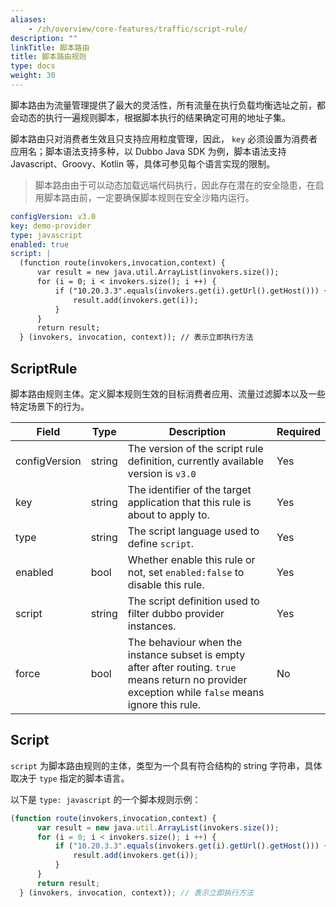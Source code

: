 ```yaml
---
aliases:
    - /zh/overview/core-features/traffic/script-rule/
description: ""
linkTitle: 脚本路由
title: 脚本路由规则
type: docs
weight: 30
---
```



脚本路由为流量管理提供了最大的灵活性，所有流量在执行负载均衡选址之前，都会动态的执行一遍规则脚本，根据脚本执行的结果确定可用的地址子集。

脚本路由只对消费者生效且只支持应用粒度管理，因此， `key` 必须设置为消费者应用名；脚本语法支持多种，以 Dubbo Java SDK 为例，脚本语法支持 Javascript、Groovy、Kotlin 等，具体可参见每个语言实现的限制。

> 脚本路由由于可以动态加载远端代码执行，因此存在潜在的安全隐患，在启用脚本路由前，一定要确保脚本规则在安全沙箱内运行。

```yaml
configVersion: v3.0
key: demo-provider
type: javascript
enabled: true
script: |
  (function route(invokers,invocation,context) {
      var result = new java.util.ArrayList(invokers.size());
      for (i = 0; i < invokers.size(); i ++) {
          if ("10.20.3.3".equals(invokers.get(i).getUrl().getHost())) {
              result.add(invokers.get(i));
          }
      }
      return result;
  } (invokers, invocation, context)); // 表示立即执行方法
```

## ScriptRule
脚本路由规则主体。定义脚本规则生效的目标消费者应用、流量过滤脚本以及一些特定场景下的行为。

| Field | Type | Description | Required |
| --- | --- | --- | --- |
| configVersion | string | The version of the script rule definition, currently available version is `v3.0` | Yes |
| key | string | The identifier of the target application that this rule is about to apply to.| Yes |
| type | string | The script language used to define `script`. | Yes |
| enabled | bool | Whether enable this rule or not, set `enabled:false` to disable this rule. | Yes |
| script | string | The script definition used to filter dubbo provider instances. | Yes |
| force | bool | The behaviour when the instance subset is empty after after routing. `true` means return no provider exception while `false` means ignore this rule. | No |

## Script
`script` 为脚本路由规则的主体，类型为一个具有符合结构的 string 字符串，具体取决于 `type` 指定的脚本语言。

以下是 `type: javascript` 的一个脚本规则示例：

```javascript
(function route(invokers,invocation,context) {
      var result = new java.util.ArrayList(invokers.size());
      for (i = 0; i < invokers.size(); i ++) {
          if ("10.20.3.3".equals(invokers.get(i).getUrl().getHost())) {
              result.add(invokers.get(i));
          }
      }
      return result;
  } (invokers, invocation, context)); // 表示立即执行方法
```